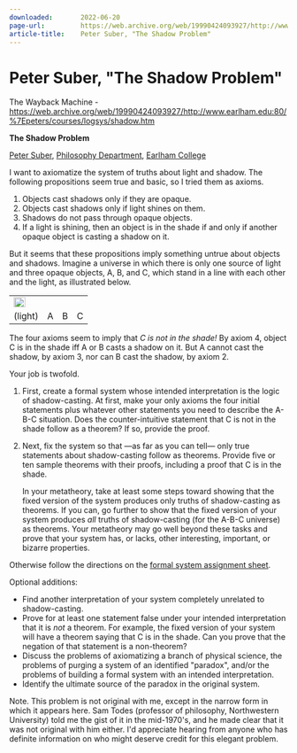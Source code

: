 ```yaml
---
downloaded:       2022-06-20
page-url:         https://web.archive.org/web/19990424093927/http://www.earlham.edu/~peters/courses/logsys/shadow.htm
article-title:    Peter Suber, "The Shadow Problem"
---
```

# Peter Suber, "The Shadow Problem"
The Wayback Machine - https://web.archive.org/web/19990424093927/http://www.earlham.edu:80/%7Epeters/courses/logsys/shadow.htm

**The Shadow Problem**

[Peter Suber][1], [Philosophy Department][2], [Earlham College][3]

I want to axiomatize the system of truths about light and shadow. The following propositions seem true and basic, so I tried them as axioms.

1.  Objects cast shadows only if they are opaque.
2.  Objects cast shadows only if light shines on them.
3.  Shadows do not pass through opaque objects.
4.  If a light is shining, then an object is in the shade if and only if another opaque object is casting a shadow on it.

But it seems that these propositions imply something untrue about objects and shadows. Imagine a universe in which there is only one source of light and three opaque objects, A, B, and C, which stand in a line with each other and the light, as illustrated below.

<table><tbody><tr><td><img src="https://web.archive.org/web/19990424093927im_/http://www.earlham.edu/~peters/courses/logsys/bluestar.gif" width="21" height="18" alt=""></td><td></td><td></td><td></td></tr><tr><td>(light)</td><td>A</td><td>B</td><td>C</td></tr></tbody></table>

The four axioms seem to imply that *C is not in the shade!* By axiom 4, object C is in the shade iff A or B casts a shadow on it. But A cannot cast the shadow, by axiom 3, nor can B cast the shadow, by axiom 2.

Your job is twofold.

1.  First, create a formal system whose intended interpretation is the logic of shadow-casting. At first, make your only axioms the four initial statements plus whatever other statements you need to describe the A-B-C situation. Does the counter-intuitive statement that C is not in the shade follow as a theorem? If so, provide the proof.
2.  Next, fix the system so that —as far as you can tell— only true statements about shadow-casting follow as theorems. Provide five or ten sample theorems with their proofs, including a proof that C is in the shade.
    
    In your metatheory, take at least some steps toward showing that the fixed version of the system produces only truths of shadow-casting as theorems. If you can, go further to show that the fixed version of your system produces *all* truths of shadow-casting (for the A-B-C universe) as theorems. Your metatheory may go well beyond these tasks and prove that your system has, or lacks, other interesting, important, or bizarre properties.
    

Otherwise follow the directions on the [formal system assignment sheet][4].

Optional additions:

-   Find another interpretation of your system completely unrelated to shadow-casting.
-   Prove for at least one statement false under your intended interpretation that it is *not* a theorem. For example, the fixed version of your system will have a theorem saying that C is in the shade. Can you prove that the negation of that statement is a non-theorem?
-   Discuss the problems of axiomatizing a branch of physical science, the problems of purging a system of an identified "paradox", and/or the problems of building a formal system with an intended interpretation.
-   Identify the ultimate source of the paradox in the original system.

Note. This problem is not original with me, except in the narrow form in which it appears here. Sam Todes (professor of philosophy, Northwestern University) told me the gist of it in the mid-1970's, and he made clear that it was not original with him either. I'd appreciate hearing from anyone who has definite information on who might deserve credit for this elegant problem.

[1]: https://web.archive.org/web/19990424093927/http://www.earlham.edu/~peters/hometoc.htm
[2]: https://web.archive.org/web/19990424093927/http://www.earlham.edu/~phil/index.htm
[3]: https://web.archive.org/web/19990424093927/http://www.earlham.edu/
[4]: https://web.archive.org/web/19990424093927/http://www.earlham.edu/~peters/courses/logsys/sys-asst.htm
